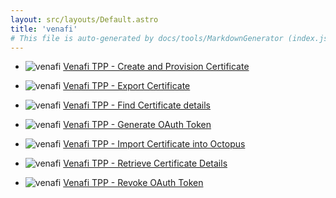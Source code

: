 ```yaml
---
layout: src/layouts/Default.astro
title: 'venafi'
# This file is auto-generated by docs/tools/MarkdownGenerator (index.js)
---
```


<ul>

<li>

![venafi](https://i.octopus.com/library/step-templates/venafi.png) [Venafi TPP - Create and Provision Certificate](/venafi/venafi-tpp-create-and-provision-certificate/)

</li>
        
<li>

![venafi](https://i.octopus.com/library/step-templates/venafi.png) [Venafi TPP - Export Certificate](/venafi/venafi-tpp-export-certificate/)

</li>
        
<li>

![venafi](https://i.octopus.com/library/step-templates/venafi.png) [Venafi TPP - Find Certificate details](/venafi/venafi-tpp-find-certificate-details/)

</li>
        
<li>

![venafi](https://i.octopus.com/library/step-templates/venafi.png) [Venafi TPP - Generate OAuth Token](/venafi/venafi-tpp-generate-oauth-token/)

</li>
        
<li>

![venafi](https://i.octopus.com/library/step-templates/venafi.png) [Venafi TPP - Import Certificate into Octopus](/venafi/venafi-tpp-import-certificate-into-octopus/)

</li>
        
<li>

![venafi](https://i.octopus.com/library/step-templates/venafi.png) [Venafi TPP - Retrieve Certificate Details](/venafi/venafi-tpp-retrieve-certificate-details/)

</li>
        
<li>

![venafi](https://i.octopus.com/library/step-templates/venafi.png) [Venafi TPP - Revoke OAuth Token](/venafi/venafi-tpp-revoke-oauth-token/)

</li>
        
</ul>
